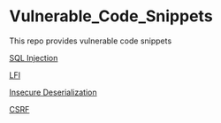 # Vulnerable_Code_Snippets
This repo provides vulnerable code snippets

[SQL Injection](https://github.com/Git-K3rnel/Vulnerable_Code_Snippets/blob/main/SQL_Injection/README.md)

[LFI](https://github.com/Git-K3rnel/Vulnerable_Code_Snippets/tree/main/LFI)

[Insecure Deserialization](https://github.com/Git-K3rnel/Vulnerable_Code_Snippets/tree/main/Insecure_Deserializatio)

[CSRF](https://github.com/Git-K3rnel/Vulnerable_Code_Snippets/tree/main/CSRF)
